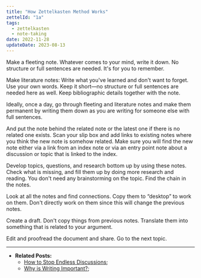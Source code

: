 ```yaml
---
title: "How Zettelkasten Method Works"
zettelId: "1a"
tags:
  - zettelkasten
  - note-taking
date: 2022-11-28
updateDate: 2023-08-13
---
```


Make a fleeting note. Whatever comes to your mind, write it down. No structure or full sentences are needed. It's for you to remember.

Make literature notes: Write what you've learned and don't want to forget. Use your own words. Keep it short—no structure or full sentences are needed here as well. Keep bibliographic details together with the note.

Ideally, once a day, go through fleeting and literature notes and make them permanent by writing them down as you are writing for someone else with full sentences.

And put the note behind the related note or the latest one if there is no related one exists. Scan your slip box and add links to existing notes where you think the new note is somehow related. Make sure you will find the new note either via a link from an index note or via an entry point note about a discussion or topic that is linked to the index.

Develop topics, questions, and research bottom up by using these notes. Check what is missing, and fill them up by doing more research and reading. You don't need any brainstorming on the topic. Find the chain in the notes.

Look at all the notes and find connections. Copy them to “desktop” to work on them. Don't directly work on them since this will change the previous notes.

Create a draft. Don't copy things from previous notes. Translate them into something that is related to your argument.

Edit and proofread the document and share. Go to the next topic.

---

- **Related Posts:**
  - [How to Stop Endless Discussions](/how-to-stop-endless-discussions/);
  - [Why is Writing Important?](/why-is-writing-important/);
